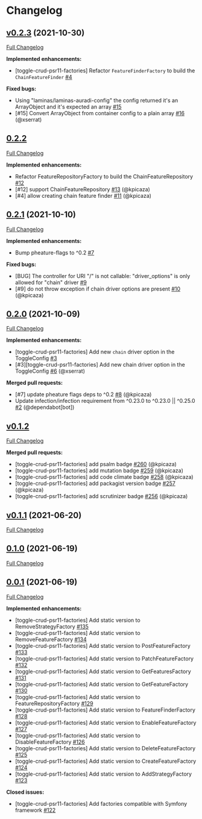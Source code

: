 # Changelog

## [v0.2.3](https://github.com/pheature-flags/toggle-crud-psr11-factories/tree/v0.2.3) (2021-10-30)

[Full Changelog](https://github.com/pheature-flags/toggle-crud-psr11-factories/compare/0.2.2...v0.2.3)

**Implemented enhancements:**

- \[toggle-crud-psr11-factories\] Refactor `FeatureFinderFactory` to build the `ChainFeatureFinder` [\#4](https://github.com/pheature-flags/toggle-crud-psr11-factories/issues/4)

**Fixed bugs:**

- Using "laminas/laminas-auradi-config" the config returned it's an ArrayObject and it's expected an array [\#15](https://github.com/pheature-flags/toggle-crud-psr11-factories/issues/15)
- \[\#15\] Convert ArrayObject from container config to a plain array [\#16](https://github.com/pheature-flags/toggle-crud-psr11-factories/pull/16) (@xserrat)

## [0.2.2](https://github.com/pheature-flags/toggle-crud-psr11-factories/tree/0.2.2)

[Full Changelog](https://github.com/pheature-flags/toggle-crud-psr11-factories/compare/0.2.1...0.2.2)

**Implemented enhancements:**

- Refactor FeatureRepositoryFactory to build the ChainFeatureRepository [\#12](https://github.com/pheature-flags/toggle-crud-psr11-factories/issues/12)
- \[\#12\] support ChainFeatureRepository [\#13](https://github.com/pheature-flags/toggle-crud-psr11-factories/pull/13) (@kpicaza)
- \[\#4\] allow creating chain feature finder [\#11](https://github.com/pheature-flags/toggle-crud-psr11-factories/pull/11) (@kpicaza)

## [0.2.1](https://github.com/pheature-flags/toggle-crud-psr11-factories/tree/0.2.1) (2021-10-10)

[Full Changelog](https://github.com/pheature-flags/toggle-crud-psr11-factories/compare/0.2.0...0.2.1)

**Implemented enhancements:**

- Bump pheature-flags to ^0.2 [\#7](https://github.com/pheature-flags/toggle-crud-psr11-factories/issues/7)

**Fixed bugs:**

- \[BUG\] The controller for URI "/" is not callable: "driver\_options" is only allowed for "chain" driver [\#9](https://github.com/pheature-flags/toggle-crud-psr11-factories/issues/9)
- \[\#9\] do not throw exception if chain driver options are present [\#10](https://github.com/pheature-flags/toggle-crud-psr11-factories/pull/10) (@kpicaza)

## [0.2.0](https://github.com/pheature-flags/toggle-crud-psr11-factories/tree/0.2.0) (2021-10-09)

[Full Changelog](https://github.com/pheature-flags/toggle-crud-psr11-factories/compare/v0.1.2...0.2.0)

**Implemented enhancements:**

- \[toggle-crud-psr11-factories\] Add  new `chain` driver option in the ToggleConfig [\#3](https://github.com/pheature-flags/toggle-crud-psr11-factories/issues/3)
- \[\#3\]\[toggle-crud-psr11-factories\] Add new chain driver option in the ToggleConfig [\#6](https://github.com/pheature-flags/toggle-crud-psr11-factories/pull/6) (@xserrat)

**Merged pull requests:**

- \[\#7\] update pheature flags deps to ^0.2 [\#8](https://github.com/pheature-flags/toggle-crud-psr11-factories/pull/8) (@kpicaza)
- Update infection/infection requirement from ^0.23.0 to ^0.23.0 || ^0.25.0 [\#2](https://github.com/pheature-flags/toggle-crud-psr11-factories/pull/2) (@dependabot[bot])

## [v0.1.2](https://github.com/pheature-flags/pheature-flags/tree/v0.1.2)

[Full Changelog](https://github.com/pheature-flags/pheature-flags/compare/v0.1.1...v0.1.2)

**Merged pull requests:**

- \[toggle-crud-psr11-factories\] add psalm badge [\#260](https://github.com/pheature-flags/pheature-flags/pull/260) (@kpicaza)
- \[toggle-crud-psr11-factories\] add mutation badge [\#259](https://github.com/pheature-flags/pheature-flags/pull/259) (@kpicaza)
- \[toggle-crud-psr11-factories\] add code climate badge [\#258](https://github.com/pheature-flags/pheature-flags/pull/258) (@kpicaza)
- \[toggle-crud-psr11-factories\] add packagist version badge [\#257](https://github.com/pheature-flags/pheature-flags/pull/257) (@kpicaza)
- \[toggle-crud-psr11-factories\] add scrutinizer badge [\#256](https://github.com/pheature-flags/pheature-flags/pull/256) (@kpicaza)

## [v0.1.1](https://github.com/pheature-flags/pheature-flags/tree/v0.1.1) (2021-06-20)

[Full Changelog](https://github.com/pheature-flags/pheature-flags/compare/0.1.0...v0.1.1)

## [0.1.0](https://github.com/pheature-flags/pheature-flags/tree/0.1.0) (2021-06-19)

[Full Changelog](https://github.com/pheature-flags/pheature-flags/compare/0.0.1...0.1.0)

## [0.0.1](https://github.com/pheature-flags/pheature-flags/tree/0.0.1) (2021-06-19)

[Full Changelog](https://github.com/pheature-flags/pheature-flags/compare/4efde1b91949256bf8d3b3baf7546150ddcc0e90...0.0.1)

**Implemented enhancements:**

- \[toggle-crud-psr11-factories\] Add static version to RemoveStrategyFactory [\#135](https://github.com/pheature-flags/pheature-flags/issues/135)
- \[toggle-crud-psr11-factories\] Add static version to RemoveFeatureFactory  [\#134](https://github.com/pheature-flags/pheature-flags/issues/134)
- \[toggle-crud-psr11-factories\] Add static version to PostFeatureFactory [\#133](https://github.com/pheature-flags/pheature-flags/issues/133)
- \[toggle-crud-psr11-factories\] Add static version to PatchFeatureFactory [\#132](https://github.com/pheature-flags/pheature-flags/issues/132)
- \[toggle-crud-psr11-factories\] Add static version to GetFeaturesFactory [\#131](https://github.com/pheature-flags/pheature-flags/issues/131)
- \[toggle-crud-psr11-factories\] Add static version to GetFeatureFactory [\#130](https://github.com/pheature-flags/pheature-flags/issues/130)
- \[toggle-crud-psr11-factories\] Add static version to FeatureRepositoryFactory [\#129](https://github.com/pheature-flags/pheature-flags/issues/129)
- \[toggle-crud-psr11-factories\] Add static version to FeatureFinderFactory [\#128](https://github.com/pheature-flags/pheature-flags/issues/128)
- \[toggle-crud-psr11-factories\] Add static version to EnableFeatureFactory [\#127](https://github.com/pheature-flags/pheature-flags/issues/127)
- \[toggle-crud-psr11-factories\] Add static version to DisableFeatureFactory [\#126](https://github.com/pheature-flags/pheature-flags/issues/126)
- \[toggle-crud-psr11-factories\] Add static version to DeleteFeatureFactory [\#125](https://github.com/pheature-flags/pheature-flags/issues/125)
- \[toggle-crud-psr11-factories\] Add static version to CreateFeatureFactory [\#124](https://github.com/pheature-flags/pheature-flags/issues/124)
- \[toggle-crud-psr11-factories\] Add static version to AddStrategyFactory [\#123](https://github.com/pheature-flags/pheature-flags/issues/123)

**Closed issues:**

- \[toggle-crud-psr11-factories\] Add factories compatible with Symfony framework [\#122](https://github.com/pheature-flags/pheature-flags/issues/122)
